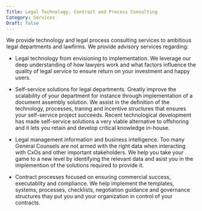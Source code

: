 ```yaml
---
Title: Legal Technology, Contract and Process Consulting
Category: Services
Draft: false
---
```


We provide technology and legal process consulting services to ambitious legal departments and lawfirms. We provide advisory services regarding:

* Legal technology from envisioning to implementation. We leverage our deep understanding of how lawyers work and what factors influence the quality of legal service to ensure return on your investment and happy users.

* Self-service solutions for legal departments. Greatly improve the scalability of your department for instance through implementation of a document assembly solution. We assist in the definition of the technology, processes, traning and incentive structures that ensures your self-service project succeeds. Recent technological development has made self-service solutions a very viable alternative to offshoring and it lets you retain and develop critical knowledge in-house.

* Legal management information and business intelligence. Too many General Counsels are not armed with the right data when interacting with CxOs and other important stakeholders. We help you take your game to a new level by identifying the relevant data and asist you in the implemention of the solutions required to provide it.

* Contract processes focused on ensuring commercial success, executablity and compliance. We help implement the templates, systems, processes, checklists, negotiation guidance and governance structures thay put you and your organization in control of your contracts.
